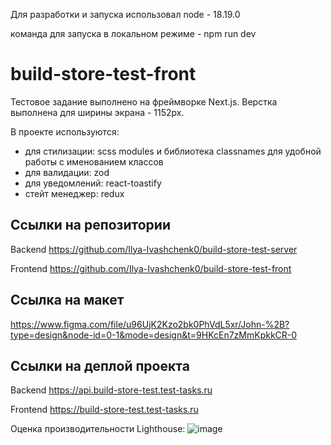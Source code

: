 Для разработки и запуска использовал node - 18.19.0

команда для запуска в локальном режиме - npm run dev

# build-store-test-front

Тестовое задание выполнено на фреймворке Next.js.
Верстка выполнена для ширины экрана - 1152px.

В проекте используются:

- для стилизации: scss modules и библиотека classnames для удобной работы с именованием классов
- для валидации: zod
- для уведомлений: react-toastify
- стейт менеджер: redux

## Ссылки на репозитории

Backend https://github.com/Ilya-Ivashchenk0/build-store-test-server

Frontend https://github.com/Ilya-Ivashchenk0/build-store-test-front

## Ссылка на макет

https://www.figma.com/file/u96UjK2Kzo2bk0PhVdL5xr/John-%2B?type=design&node-id=0-1&mode=design&t=9HKcEn7zMmKpkkCR-0

## Ссылки на деплой проекта

Backend https://api.build-store-test.test-tasks.ru

Frontend https://build-store-test.test-tasks.ru

Оценка производительности Lighthouse:
![image](https://github.com/Ilya-Ivashchenk0/build-store-test-front/assets/120082609/6268dd00-5e7e-4907-99af-452ee26f5199)
